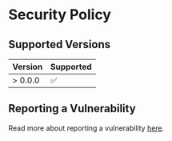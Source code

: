 # Security Policy

## Supported Versions

| Version | Supported          |
| ------- | ------------------ |
| > 0.0.0 | :white_check_mark: |

## Reporting a Vulnerability

Read more about reporting a vulnerability [here](https://www.washingtonpost.com/discussions/2021/05/13/vulnerability-disclosure-policy/).
